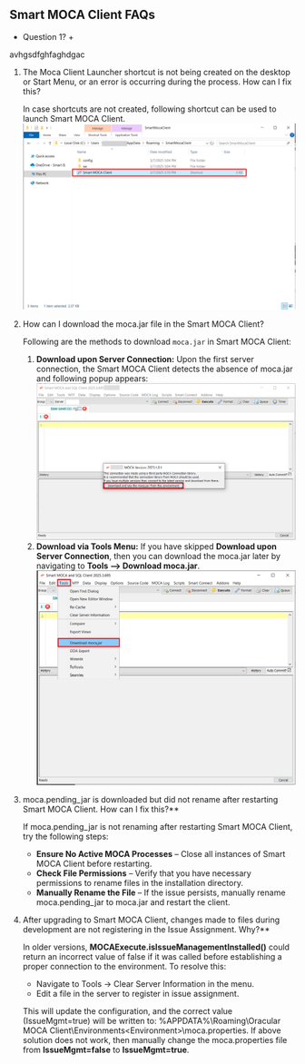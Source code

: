 ## Smart MOCA Client FAQs

+ Question 1? +

avhgsdfghfaghdgac


1. The Moca Client Launcher shortcut is not being created on the desktop or Start Menu, or an error is occurring during the process. How can I fix this?

    In case shortcuts are not created, following shortcut can be used to launch Smart MOCA Client.
    ![](./.attachments/run026.png)


2. How can I download the moca.jar file in the Smart MOCA Client?

    Following are the methods to download `moca.jar` in Smart MOCA Client:
   1. **Download upon Server Connection:** Upon the first server connection, the Smart MOCA Client detects the absence of moca.jar and following popup appears:
      ![](./.attachments/run015.png)
   2. **Download via Tools Menu:** If you have skipped **Download upon Server Connection**, then you can download the moca.jar later by navigating to **Tools --> Download moca.jar**.
      ![](./.attachments/run021.png)

3. moca.pending_jar is downloaded but did not rename after restarting Smart MOCA Client. How can I fix this?**

    If moca.pending_jar is not renaming after restarting Smart MOCA Client, try the following steps:
      - **Ensure No Active MOCA Processes** – Close all instances of Smart MOCA Client before restarting.
      - **Check File Permissions** – Verify that you have necessary permissions to rename files in the installation directory.
      - **Manually Rename the File** – If the issue persists, manually rename moca.pending_jar to moca.jar and restart the client.

4. After upgrading to Smart MOCA Client, changes made to files during development are not registering in the Issue Assignment. Why?**

    In older versions, **MOCAExecute.isIssueManagementInstalled()** could return an incorrect value of false if it was called before establishing a proper connection to the environment.
    To resolve this:
      - Navigate to Tools → Clear Server Information in the menu.
      - Edit a file in the server to register in issue assignment.

    This will update the configuration, and the correct value (IssueMgmt=true) will be written to:
%APPDATA%\Roaming\Oracular MOCA Client\Environments\<Environment>\moca.properties.
If above solution does not work, then manually change the moca.properties file from **IssueMgmt=false** to **IssueMgmt=true**.



